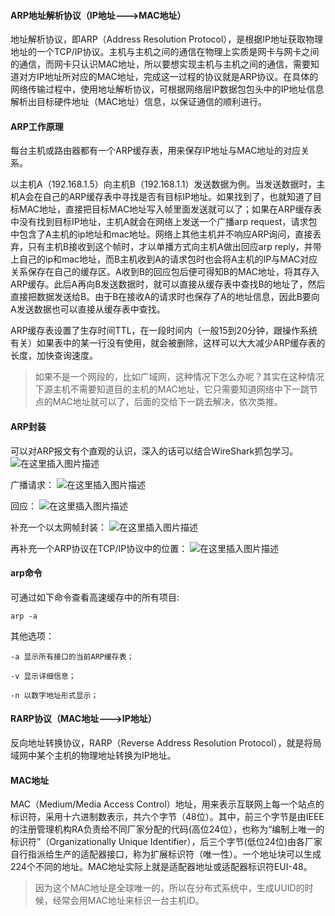 #### ARP地址解析协议（IP地址--->MAC地址）
地址解析协议，即ARP（Address Resolution Protocol），是根据IP地址获取物理地址的一个TCP/IP协议。主机与主机之间的通信在物理上实质是网卡与网卡之间的通信，而网卡只认识MAC地址，所以要想实现主机与主机之间的通信，需要知道对方IP地址所对应的MAC地址，完成这一过程的协议就是ARP协议。在具体的网络传输过程中，使用地址解析协议，可根据网络层IP数据包包头中的IP地址信息解析出目标硬件地址（MAC地址）信息，以保证通信的顺利进行。

#### ARP工作原理
每台主机或路由器都有一个ARP缓存表，用来保存IP地址与MAC地址的对应关系。

以主机A（192.168.1.5）向主机B（192.168.1.1）发送数据为例。当发送数据时，主机A会在自己的ARP缓存表中寻找是否有目标IP地址。如果找到了，也就知道了目标MAC地址，直接把目标MAC地址写入帧里面发送就可以了；如果在ARP缓存表中没有找到目标IP地址，主机A就会在网络上发送一个广播arp request，请求包中包含了A主机的ip地址和mac地址。网络上其他主机并不响应ARP询问，直接丢弃，只有主机B接收到这个帧时，才以单播方式向主机A做出回应arp reply，并带上自己的ip和mac地址，而B主机收到A的请求包时也会将A主机的IP与MAC对应关系保存在自己的缓存区。A收到B的回应包后便可得知B的MAC地址，将其存入ARP缓存。此后A再向B发送数据时，就可以直接从缓存表中查找B的地址了，然后直接把数据发送给B。由于B在接收A的请求时也保存了A的地址信息，因此B要向A发送数据也可以直接从缓存表中查找。

ARP缓存表设置了生存时间TTL，在一段时间内（一般15到20分钟，跟操作系统有关）如果表中的某一行没有使用，就会被删除，这样可以大大减少ARP缓存表的长度，加快查询速度。 

> 如果不是一个网段的，比如广域网，这种情况下怎么办呢？其实在这种情况下源主机不需要知道目的主机的MAC地址，它只需要知道网络中下一跳节点的MAC地址就可以了，后面的交给下一跳去解决，依次类推。

#### ARP封装
可以对ARP报文有个直观的认识，深入的话可以结合WireShark抓包学习。
![在这里插入图片描述](https://img-blog.csdn.net/20181012132414915?watermark/2/text/aHR0cHM6Ly9ibG9nLmNzZG4ubmV0L3NfbGlzaGVuZw==/font/5a6L5L2T/fontsize/400/fill/I0JBQkFCMA==/dissolve/70)

广播请求：
![在这里插入图片描述](https://img-blog.csdn.net/20181012171800717?watermark/2/text/aHR0cHM6Ly9ibG9nLmNzZG4ubmV0L3NfbGlzaGVuZw==/font/5a6L5L2T/fontsize/400/fill/I0JBQkFCMA==/dissolve/70)

回应：
![在这里插入图片描述](https://img-blog.csdn.net/20181012172409361?watermark/2/text/aHR0cHM6Ly9ibG9nLmNzZG4ubmV0L3NfbGlzaGVuZw==/font/5a6L5L2T/fontsize/400/fill/I0JBQkFCMA==/dissolve/70)

补充一个以太网帧封装：
![在这里插入图片描述](https://img-blog.csdn.net/2018101217245417?watermark/2/text/aHR0cHM6Ly9ibG9nLmNzZG4ubmV0L3NfbGlzaGVuZw==/font/5a6L5L2T/fontsize/400/fill/I0JBQkFCMA==/dissolve/70)

再补充一个ARP协议在TCP/IP协议中的位置：
![在这里插入图片描述](https://img-blog.csdn.net/20181012172819695?watermark/2/text/aHR0cHM6Ly9ibG9nLmNzZG4ubmV0L3NfbGlzaGVuZw==/font/5a6L5L2T/fontsize/400/fill/I0JBQkFCMA==/dissolve/70)

#### arp命令
可通过如下命令查看高速缓存中的所有项目:
```
arp -a
```
其他选项：
```
-a 显示所有接口的当前ARP缓存表；

-v 显示详细信息； 

-n 以数字地址形式显示； 
```

#### RARP协议（MAC地址--->IP地址）
反向地址转换协议，RARP（Reverse Address Resolution Protocol），就是将局域网中某个主机的物理地址转换为IP地址。

#### MAC地址
MAC（Medium/Media Access Control）地址，用来表示互联网上每一个站点的标识符，采用十六进制数表示，共六个字节（48位）。其中，前三个字节是由IEEE的注册管理机构RA负责给不同厂家分配的代码(高位24位），也称为“编制上唯一的标识符”（Organizationally Unique Identifier），后三个字节(低位24位)由各厂家自行指派给生产的适配器接口，称为扩展标识符（唯一性）。一个地址块可以生成224个不同的地址。MAC地址实际上就是适配器地址或适配器标识符EUI-48。
>因为这个MAC地址是全球唯一的，所以在分布式系统中，生成UUID的时候，经常会用MAC地址来标识一台主机ID。